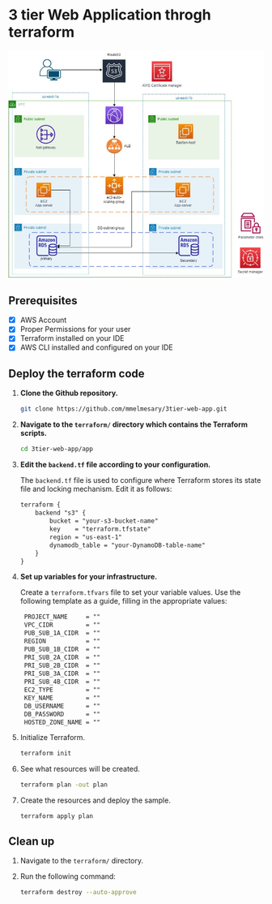 # 3 tier Web Application throgh terraform

![system-arch](./system-architecture.jpg)
## Prerequisites
- [x] AWS Account
- [x] Proper Permissions for your user
- [X] Terraform installed on your IDE
- [X] AWS CLI installed and configured on your IDE

## Deploy the terraform code

1. **Clone the Github repository.**

    ```bash
    git clone https://github.com/mmelmesary/3tier-web-app.git
    ```
    
1. **Navigate to the `terraform/` directory which contains the Terraform scripts.**

    ```bash
    cd 3tier-web-app/app
    ```

1. **Edit the `backend.tf` file according to your configuration.**

    The `backend.tf` file is used to configure where Terraform stores its state file and locking mechanism. Edit it as follows:
    
    ```HCL
    terraform {
        backend "s3" {
            bucket = "your-s3-bucket-name"
            key    = "terraform.tfstate"
            region = "us-east-1"
            dynamodb_table = "your-DynamoDB-table-name"
        }
    }
    ```

1. **Set up variables for your infrastructure.**
    
    Create a `terraform.tfvars` file to set your variable values. Use the following template as a guide, filling in the appropriate values:

   ```HCL
    PROJECT_NAME     = ""
    VPC_CIDR         = ""
    PUB_SUB_1A_CIDR  = ""
    REGION           = ""
    PUB_SUB_1B_CIDR  = ""
    PRI_SUB_2A_CIDR  = ""
    PRI_SUB_2B_CIDR  = ""
    PRI_SUB_3A_CIDR  = ""
    PRI_SUB_4B_CIDR  = ""
    EC2_TYPE         = ""
    KEY_NAME         = ""
    DB_USERNAME      = ""
    DB_PASSWORD      = ""
    HOSTED_ZONE_NAME = ""
   ```

1. Initialize Terraform.

    ```bash
    terraform init
    ```

1. See what resources will be created.

    ```bash
    terraform plan -out plan
    ```

1. Create the resources and deploy the sample.

    ```bash
    terraform apply plan
    ```

## Clean up

1. Navigate to the `terraform/` directory.

1. Run the following command:

   ```bash
   terraform destroy --auto-approve
   ```

   